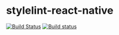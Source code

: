 # stylelint-react-native

[![Build Status](https://travis-ci.org/kristerkari/stylelint-react-native.svg?branch=master)](https://travis-ci.org/kristerkari/stylelint-react-native)
[![Build status](https://ci.appveyor.com/api/projects/status/6rse3dd910c0wiwl/branch/master?svg=true)](https://ci.appveyor.com/project/kristerkari/stylelint-react-native/branch/master)
